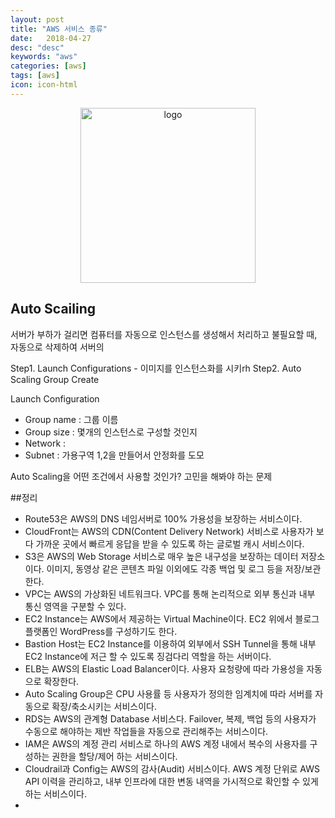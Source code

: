 ```yaml
---
layout: post
title: "AWS 서비스 종류"
date:   2018-04-27
desc: "desc"
keywords: "aws"
categories: [aws]
tags: [aws]
icon: icon-html
---
```



<p align="center">
  <a href="https://vuepress.vuejs.org/" target="_blank">
    <img width="280" src="https://github.com/vuejs/vuepress/blob/master/docs/.vuepress/public/hero.png" alt="logo">
  </a>
</p>

## Auto Scailing

서버가 부하가 걸리면 컴퓨터를 자동으로 인스턴스를 생성해서 처리하고 불필요할 때, 자동으로 삭제하여
서버의

Step1. Launch Configurations - 이미지를 인스턴스화를 시키rh
Step2. Auto Scaling Group Create

Launch Configuration
- Group name : 그룹 이름
- Group size : 몇개의 인스턴스로 구성할 것인지
- Network :
- Subnet : 가용구역 1,2을 만들어서 안정화를 도모

Auto Scaling을 어떤 조건에서 사용할 것인가? 고민을 해봐야 하는 문제


##정리

- Route53은 AWS의 DNS 네임서버로 100% 가용성을 보장하는 서비스이다.
- CloudFront는 AWS의 CDN(Content Delivery Network) 서비스로 사용자가 보다 가까운 곳에서 빠르게 응답을 받을 수 있도록 하는 글로벌 캐시 서비스이다.
- S3은 AWS의 Web Storage 서비스로 매우 높은 내구성을 보장하는 데이터 저장소이다. 이미지, 동영상 같은 콘텐츠 파일 이외에도 각종 백업 및 로그 등을 저장/보관한다.
- VPC는 AWS의 가상화된 네트워크다. VPC를 통해 논리적으로 외부 통신과 내부 통신 영역을 구분할 수 있다.
- EC2 Instance는 AWS에서 제공하는 Virtual Machine이다. EC2 위에서 블로그 플랫폼인 WordPress를 구성하기도 한다.
- Bastion Host는 EC2 Instance를 이용하여 외부에서 SSH Tunnel을 통해 내부 EC2 Instance에 저근 할 수 있도록 징검다리 역할을 하는 서버이다.
- ELB는 AWS의 Elastic Load Balancer이다. 사용자 요청량에 따라 가용성을 자동으로 확장한다.
- Auto Scaling Group은 CPU 사용률 등 사용자가 정의한 임계치에 따라 서버를 자동으로 확장/축소시키는 서비스이다.
- RDS는 AWS의 관계형 Database 서비스다. Failover, 복제, 백업 등의 사용자가 수동으로 해야하는 제반 작업들을 자동으로 관리해주는 서비스이다.
- IAM은 AWS의 계정 관리 서비스로 하나의 AWS 계정 내에서 복수의 사용자를 구성하는 권한을 할당/제어 하는 서비스이다.
- Cloudrail과 Config는 AWS의 감사(Audit) 서비스이다. AWS 계정 단위로 AWS API 이력을 관리하고, 내부 인프라에 대한 변동 내역을 가시적으로 확인할 수 있게 하는 서비스이다.
-

